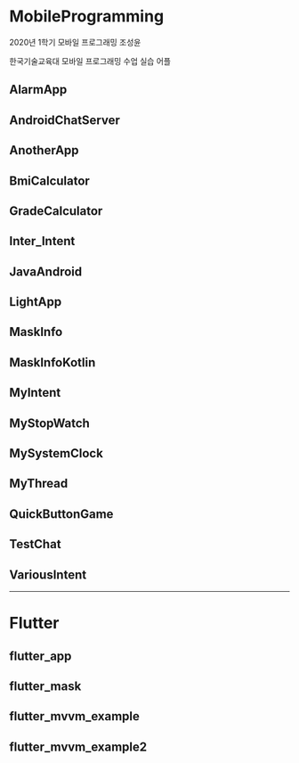 # MobileProgramming
2020년 1학기 모바일 프로그래밍 조성윤

한국기술교육대 모바일 프로그래밍 수업 실습 어플 

## AlarmApp
## AndroidChatServer
## AnotherApp
## BmiCalculator
## GradeCalculator
## Inter_Intent
## JavaAndroid
## LightApp
## MaskInfo
## MaskInfoKotlin
## MyIntent
## MyStopWatch
## MySystemClock
## MyThread
## QuickButtonGame
## TestChat
## VariousIntent

---

# Flutter
## flutter_app
## flutter_mask
## flutter_mvvm_example
## flutter_mvvm_example2
